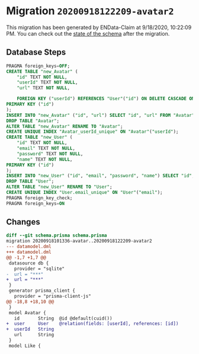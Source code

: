 # Migration `20200918122209-avatar2`

This migration has been generated by ENData-Claim at 9/18/2020, 10:22:09 PM.
You can check out the [state of the schema](./schema.prisma) after the migration.

## Database Steps

```sql
PRAGMA foreign_keys=OFF;
CREATE TABLE "new_Avatar" (
    "id" TEXT NOT NULL,
    "userId" TEXT NOT NULL,
    "url" TEXT NOT NULL,

    FOREIGN KEY ("userId") REFERENCES "User"("id") ON DELETE CASCADE ON UPDATE CASCADE,
PRIMARY KEY ("id")
);
INSERT INTO "new_Avatar" ("id", "url") SELECT "id", "url" FROM "Avatar";
DROP TABLE "Avatar";
ALTER TABLE "new_Avatar" RENAME TO "Avatar";
CREATE UNIQUE INDEX "Avatar_userId_unique" ON "Avatar"("userId");
CREATE TABLE "new_User" (
    "id" TEXT NOT NULL,
    "email" TEXT NOT NULL,
    "password" TEXT NOT NULL,
    "name" TEXT NOT NULL,
PRIMARY KEY ("id")
);
INSERT INTO "new_User" ("id", "email", "password", "name") SELECT "id", "email", "password", "name" FROM "User";
DROP TABLE "User";
ALTER TABLE "new_User" RENAME TO "User";
CREATE UNIQUE INDEX "User.email_unique" ON "User"("email");
PRAGMA foreign_key_check;
PRAGMA foreign_keys=ON
```

## Changes

```diff
diff --git schema.prisma schema.prisma
migration 20200918101336-avatar..20200918122209-avatar2
--- datamodel.dml
+++ datamodel.dml
@@ -1,7 +1,7 @@
 datasource db {
   provider = "sqlite"
-  url = "***"
+  url = "***"
 }
 generator prisma_client {
   provider = "prisma-client-js"
@@ -18,8 +18,10 @@
 }
 model Avatar {
   id       String  @id @default(cuid())
+  user     User    @relation(fields: [userId], references: [id])
+  userId   String
   url      String
 }
 model Like {
```


